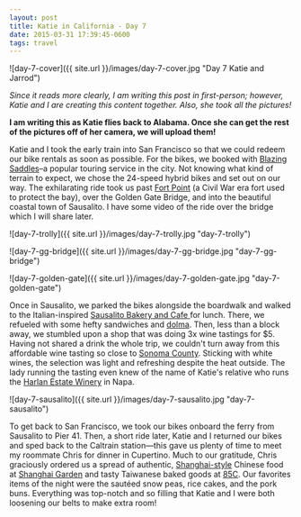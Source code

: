 ```yaml
---
layout: post
title: Katie in California - Day 7
date: 2015-03-31 17:39:45-0600
tags: travel
---
```


![day-7-cover]({{ site.url }}/images/day-7-cover.jpg "Day 7 Katie and Jarrod")

*Since it reads more clearly, I am writing this post in first-person; however, Katie and I are creating this content together. Also, she took all the pictures!*

**I am writing this as Katie flies back to Alabama. Once she can get the rest of the pictures off of her camera, we will upload them!**

Katie and I took the early train into San Francisco so that we could redeem our bike rentals as soon as possible. For the bikes, we booked with [Blazing Saddles](http://www.blazingsaddles.com/san-francisco)–a popular touring service in the city. Not knowing what kind of terrain to expect, we chose the 24-speed hybrid bikes and set out on our way. The exhilarating ride took us past [Fort Point](http://en.wikipedia.org/wiki/Fort_Point,_San_Francisco) (a Civil War era fort used to protect the bay), over the Golden Gate Bridge, and into the beautiful coastal town of Sausalito. I have some video of the ride over the bridge which I will share later.

![day-7-trolly]({{ site.url }}/images/day-7-trolly.jpg "day-7-trolly")

![day-7-gg-bridge]({{ site.url }}/images/day-7-gg-bridge.jpg "day-7-gg-bridge")

![day-7-golden-gate]({{ site.url }}/images/day-7-golden-gate.jpg "day-7-golden-gate")

Once in Sausalito, we parked the bikes alongside the boardwalk and walked to the Italian-inspired [Sausalito Bakery and Cafe ](http://www.yelp.com/biz/sausalito-bakery-and-cafe-sausalito)for lunch. There, we refueled with some hefty sandwiches and [dolma](http://en.wikipedia.org/wiki/Dolma). Then, less than a block away, we stumbled upon a shop that was doing 3x wine tastings for $5. Having not shared a drink the whole trip, we couldn't turn away from this affordable wine tasting so close to [Sonoma County](http://en.wikipedia.org/wiki/Sonoma_County,_California). Sticking with white wines, the selection was light and refreshing despite the heat outside. The lady running the tasting even knew of the name of Katie's relative who runs the [Harlan Estate Winery](https://harlanestate.com/) in Napa.

![day-7-sausalito]({{ site.url }}/images/day-7-sausalito.jpg "day-7-sausalito")

To get back to San Francisco, we took our bikes onboard the ferry from Sausalito to Pier 41. Then, a short ride later, Katie and I returned our bikes and sped back to the Caltrain station—this gave us plenty of time to meet my roommate Chris for dinner in Cupertino. Much to our gratitude, Chris graciously ordered us a spread of authentic, [Shanghai-style](http://en.wikipedia.org/wiki/Shanghai) Chinese food at [Shanghai Garden](http://www.shanghaigardeninc.com/) and tasty Taiwanese baked goods at [85C](http://85cafe.us/). Our favorites items of the night were the sautéed snow peas, rice cakes, and the pork buns. Everything was top-notch and so filling that Katie and I were both loosening our belts to make extra room!